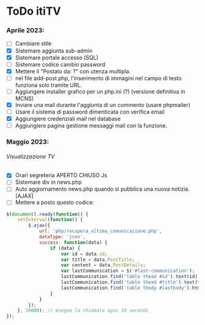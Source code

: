 # ToDo itiTV

### Aprile 2023:

- [ ] Cambiare stile
- [x] Sistemare aggiunta sub-admin
- [x] Sistemare portale accesso (SQL)
- [ ] Sistemare codice cambio password
- [x] Mettere il "Postato da: ?" con utenza multipla.
- [ ] nel file add-post.php, l'inserimento di immagini nel campo di testo funziona solo tramite URL.
- [ ] Aggiungere installer grafico per un php.ini (?) (versione definitiva in MCNS)
- [x] Inviare una mail durante l'aggiunta di un commento (usare phpmailer)
- [ ] Usare il sistema di password dimenticata con verifica email
- [x] Aggiungiere credenziali mail nel database
- [ ] Aggiungiere pagina gestione messaggi mail con la funzione.

### Maggio 2023:

###### Visualizzazione TV

- [x] Orari segreteria APERTO CHIUSO Js
- [ ] Sistemare div in news.php
- [ ] Auto aggiornamento news.php quando si pubblica una nuova notizia. [AJAX]
- [ ] Mettere a posto questo codice:

```js
$(document).ready(function() {
    setInterval(function() {
        $.ajax({
            url: 'php/recupera_ultima_comunicazione.php',
            dataType: 'json',
            success: function(data) {
                if (data) {
                    var id = data.id;
                    var title = data.PostTitle;
                    var content = data.PostDetails;
                    var lastCommunication = $('#last-communication');
                    lastCommunication.find('table thead #id').text(id);
                    lastCommunication.find('table thead #title').text(title);
                    lastCommunication.find('table tbody #lastbody').html(content);
                }
            }
        });
    }, 10000); // esegue la chiamata ogni 10 secondi
});
```
